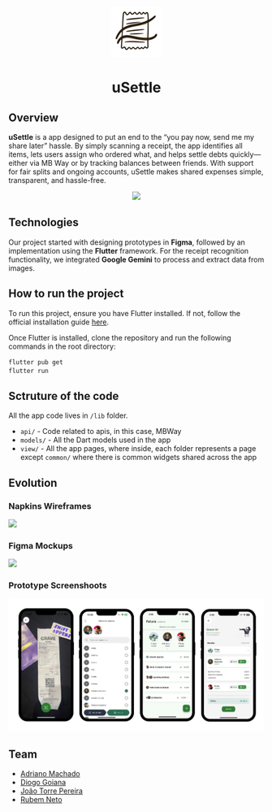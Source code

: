 <div align="center">
    <img src="assets/imgs/icon.png" height="100" />
    <h1>uSettle</h1>
</div>

## Overview

**uSettle** is a app designed to put an end to the “you pay now, send me my share later” hassle. By simply scanning a receipt, the app identifies all items, lets users assign who ordered what, and helps settle debts quickly—either via MB Way or by tracking balances between friends. With support for fair splits and ongoing accounts, uSettle makes shared expenses simple, transparent, and hassle-free.

<div align="center">
    <img src="assets/output.gif" />
</div>

## Technologies

Our project started with designing prototypes in **Figma**, followed by an implementation using the **Flutter** framework. For the receipt recognition functionality, we integrated **Google Gemini** to process and extract data from images.

## How to run the project

To run this project, ensure you have Flutter installed. If not, follow the official installation guide [here](https://flutter.dev/docs/get-started/install).

Once Flutter is installed, clone the repository and run the following commands in the root directory:

```bash
flutter pub get
flutter run
```

## Sctruture of the code

All the app code lives in `/lib` folder.
- `api/` - Code related to apis, in this case, MBWay
- `models/` - All the Dart models used in the app
- `view/` - All the app pages, where inside, each folder represents a page except `common/` where there is common widgets shared across the app

## Evolution

###  Napkins Wireframes
<img width="800" src="https://github.com/user-attachments/assets/df0056b3-a36b-4203-9d08-b4f08cd878b1" />

### Figma Mockups
<img width="800" src="https://github.com/user-attachments/assets/7f542df3-6568-466e-ac0d-7a62cebd81ba" />

### Prototype Screenshoots
<img width="800" src="assets/imgs/Prototype_Screenshoots.png" />

## Team

- [Adriano Machado](https://github.com/Adriano-7) 
- [Diogo Goiana](https://github.com/DGoiana)
- [João Torre Pereira](https://github.com/thePeras) 
- [Rubem Neto](https://github.com/rubuy-74)
